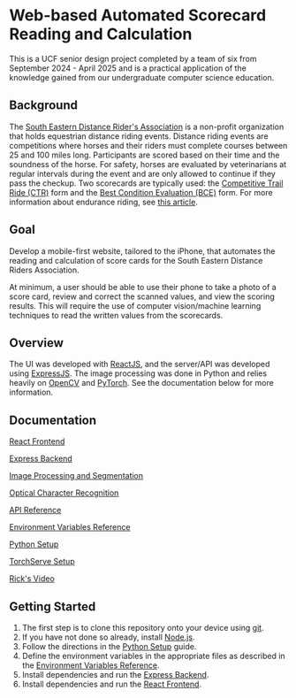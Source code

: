 # Web-based Automated Scorecard Reading and Calculation

This is a UCF senior design project completed by a team
of six from September 2024 - April 2025 and is a practical
application of the knowledge gained from our undergraduate
computer science education.

## Background

The [South Eastern Distance Rider's Association](https://www.distanceriding.org/)
is a non-profit organization that holds equestrian distance riding events.
Distance riding events are competitions where horses and their riders
must complete courses between 25 and 100 miles long. Participants
are scored based on their time and the soundness of the horse. For
safety, horses are evaluated by veterinarians at regular intervals
during the event and are only allowed to continue if they pass the
checkup. Two scorecards are typically used: the
[Competitive Trail Ride (CTR)](https://www.distanceriding.org/wp-content/uploads/2016/09/Judge-Score-Card.pdf)
form and the
[Best Condition Evaluation (BCE)](https://aerc.org/wp-content/uploads/2024/04/BestConditionEvaluation2024.pdf)
form.
For more information about endurance riding, see
[this article](https://aerc.org/wp-content/uploads/2023/09/EnduranceBasics2023.pdf).

## Goal

Develop a mobile-first website, tailored to the iPhone, that
automates the reading and calculation of score cards for
the South Eastern Distance Riders Association.

At minimum, a user should be able to use their phone to take a photo of
a score card, review and correct the scanned values, and view the scoring
results. This will require the use of computer vision/machine learning
techniques to read the written values from the scorecards.

## Overview

The UI was developed with [ReactJS](https://react.dev/), and the
server/API was developed using [ExpressJS](https://expressjs.com/).
The image processing was done in Python and relies heavily on
[OpenCV](https://opencv.org/) and [PyTorch](https://pytorch.org/).
See the documentation below for more information.

## Documentation

[React Frontend](./frontend#getting-started-with-create-react-app)

[Express Backend](./backend#expressjs-server)

[Image Processing and Segmentation](./backend/PythonPacks/preprocessing#image-processing-test)

[Optical Character Recognition](./backend/PythonPacks/OCR#ocr-package)

[API Reference](./backend/API.md)

[Environment Variables Reference](./ENV.md)

[Python Setup](./backend/PythonPacks#configuring-python)

[TorchServe Setup](./model_server#torchserve-setup-guide)

[Rick's Video](https://www.youtube.com/watch?v=E4WlUXrJgy4)

## Getting Started

1. The first step is to clone this repository onto your device using [git](https://git-scm.com/).
1. If you have not done so already, install [Node.js](https://nodejs.org/en).
1. Follow the directions in the [Python Setup](./backend/PythonPacks#configuring-python) guide.
1. Define the environment variables in the appropriate files as described in the
[Environment Variables Reference](./ENV.md).
1. Install dependencies and run the [Express Backend](./backend#expressjs-server).
1. Install dependencies and run the [React Frontend](./frontend#getting-started-with-create-react-app).


